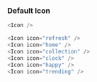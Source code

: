 ###  Default Icon 

```js 
<Icon />
```

```js 
<Icon icon="refresh" />
<Icon icon="home" />
<Icon icon="collection" />
<Icon icon="clock" />
<Icon icon="happy" /> 
<Icon icon="trending" />
```

